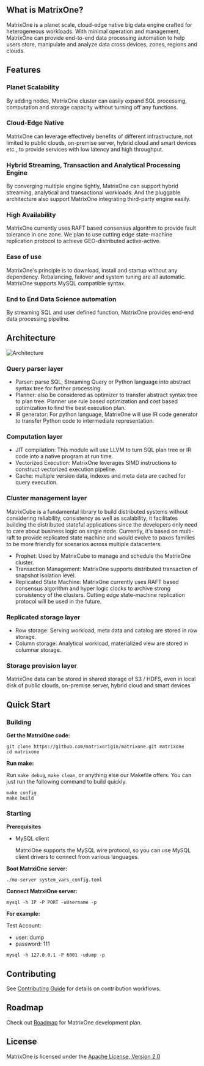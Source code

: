 ## What is MatrixOne?
MatrixOne is a planet scale, cloud-edge native big data engine crafted for heterogeneous workloads. With minimal operation and management, MatrixOne can provide end-to-end data processing automation to help users store, manipulate and analyze data cross devices, zones, regions and clouds.

## Features

### Planet Scalability
By adding nodes, MatrixOne cluster can easily expand SQL processing, computation and storage capacity without turning off any functions.

### Cloud-Edge Native
MatrixOne can leverage effectively benefits of different infrastructure, not limited to public clouds, on-premise server, hybrid cloud and smart devices etc., to provide services with low latency and high throughput.

### Hybrid Streaming, Transaction and Analytical Processing Engine
By converging multiple engine tightly, MatrixOne can support hybrid streaming, analytical and transactional workloads. And the pluggable architecture also support MatrixOne integrating third-party engine easily.

### High Availability
MatrixOne currently uses RAFT based consensus algorithm to provide fault tolerance in one zone. We plan to use cutting edge state-machine replication protocol to achieve GEO-distributed active-active.

### Ease of use
MatrixOne's principle is to download, install and startup without any dependency. Rebalancing, failover and system tuning are all automatic. MatrixOne supports MySQL compatible syntax.

### End to End Data Science automation
By streaming SQL and user defined function, MatrixOne provides end-end data processing pipeline.

## Architecture
![Architecture](https://github.com/matrixorigin/artwork/blob/main/diagram/overall-architecture.png)

### Query parser layer
-   Parser: parse SQL, Streaming Query or Python language into abstract syntax tree for further processing.
-   Planner: also be considered as optimizer to transfer abstract syntax tree to plan tree. Planner use rule based optimization and cost based optimization to find the best execution plan.
-   IR generator: For python language, MatrixOne will use IR code generator to transfer Python code to intermediate representation.
### Computation layer
-   JIT compilation: This module will use LLVM to turn SQL plan tree or IR code into a native program at run time.
-   Vectorized Execution: MatrixOne leverages SIMD instructions to construct vectorized execution pipeline.
-   Cache: multiple version data, indexes and meta data are cached for query execution.
### Cluster management layer
MatrixCube is a fundamental library to build distributed systems without considering reliability, consistency as well as scalability, it facilitates building the distributed stateful applications since the developers only need to care about business logic on single node. Currently, it's based on multi-raft to provide replicated state machine and would evolve to paxos families to be more friendly for scenarios across multiple datacenters.
-   Prophet: Used by MatrixCube to manage and schedule the MatrixOne cluster.
-   Transaction Management: MatrixOne supports distributed transaction of snapshot isolation level.
-   Replicated State Machine: MatrixOne currently uses RAFT based consensus algorithm and hyper logic clocks to archive strong consistency of the clusters. Cutting edge state-machine replication protocol will be used in the future.
### Replicated storage layer
-   Row storage: Serving workload, meta data and catalog are stored in row storage.
-   Column storage: Analytical workload, materialized view are stored in columnar storage.
### Storage provision layer
MatrixOne data can be stored in shared storage of S3 / HDFS, even in local disk of public clouds, on-premise server, hybrid cloud and smart devices

## Quick Start
### Building

**Get the MatrxiOne code:**

```
git clone https://github.com/matrixorigin/matrixone.git matrixone
cd matrixone
```

**Run make:**

Run `make debug`, `make clean`, or anything else our Makefile offers. You can just run the following command to build quickly.

```
make config
make build
```

### Starting

**Prerequisites**

- MySQL client

  MatrxiOne supports the MySQL wire protocol, so you can use MySQL client drivers to connect from various languages.

**Boot MatrxiOne server:**

```
./mo-server system_vars_config.toml
```

**Connect MatrxiOne server:**

```
mysql -h IP -P PORT -uUsername -p
```

**For example:**

Test Account:

- user: dump
- password: 111

```
mysql -h 127.0.0.1 -P 6001 -udump -p
```

## Contributing
See [Contributing Guide](CONTRIBUTING.md) for details on contribution workflows.

## Roadmap
Check out [Roadmap](https://github.com/matrixorigin/matrixone/issues/613) for MatrixOne development plan.

## License
MatrixOne is licensed under the [Apache License, Version 2.0](LICENSE)
